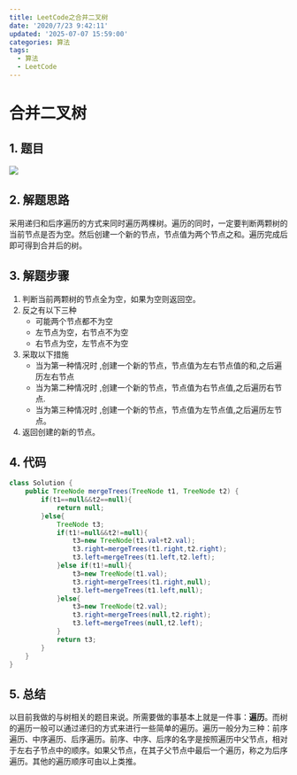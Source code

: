 ```yaml
---
title: LeetCode之合并二叉树
date: '2020/7/23 9:42:11'
updated: '2025-07-07 15:59:00'
categories: 算法
tags:
  - 算法
  - LeetCode
---
```

# 合并二叉树


## 1. 题目


![](/images/034c87a4d5a194023798f5c9848a3a93.png)



## 2. 解题思路


采用递归和后序遍历的方式来同时遍历两棵树。遍历的同时，一定要判断两颗树的当前节点是否为空。然后创建一个新的节点，节点值为两个节点之和。遍历完成后即可得到合并后的树。



## 3. 解题步骤


1.  判断当前两颗树的节点全为空，如果为空则返回空。 
2.  反之有以下三种 
    - 可能两个节点都不为空
    - 左节点为空，右节点不为空
    - 右节点为空，左节点不为空
3.  采取以下措施 
    - 当为第一种情况时 ,创建一个新的节点，节点值为左右节点值的和,之后遍历左右节点
    - 当为第二种情况时 ,创建一个新的节点，节点值为右节点值,之后遍历右节点.
    - 当为第三种情况时 ,创建一个新的节点，节点值为左节点值,之后遍历左节点。
4.  返回创建的新的节点。 



## 4. 代码


```java
class Solution {
    public TreeNode mergeTrees(TreeNode t1, TreeNode t2) {
        if(t1==null&&t2==null){
            return null;
        }else{
            TreeNode t3;
            if(t1!=null&&t2!=null){
                t3=new TreeNode(t1.val+t2.val);
                t3.right=mergeTrees(t1.right,t2.right);
                t3.left=mergeTrees(t1.left,t2.left);
            }else if(t1!=null){
                t3=new TreeNode(t1.val);
                t3.right=mergeTrees(t1.right,null);
                t3.left=mergeTrees(t1.left,null);
            }else{
                t3=new TreeNode(t2.val);
                t3.right=mergeTrees(null,t2.right);
                t3.left=mergeTrees(null,t2.left);
            }
            return t3;
        }
    }
}
```



## 5. 总结


以目前我做的与树相关的题目来说。所需要做的事基本上就是一件事：**遍历**。而树的遍历一般可以通过递归的方式来进行一些简单的遍历。遍历一般分为三种：前序遍历、中序遍历、后序遍历。前序、中序、后序的名字是按照遍历中父节点，相对于左右子节点中的顺序。如果父节点，在其子父节点中最后一个遍历，称之为后序遍历。其他的遍历顺序可由以上类推。












